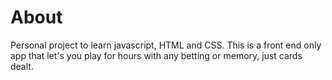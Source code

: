 # About
Personal project to learn javascript, HTML and CSS. This is a front end only app that let's you play for hours with any betting or memory, just cards dealt.
